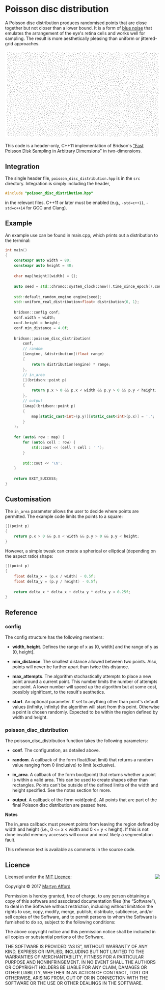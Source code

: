 # Poisson disc distribution

A Poisson disc distribution produces randomised points that are close together 
but not closer than a lower bound. It is a form of
[blue noise](https://en.wikipedia.org/wiki/Blue_noise#Blue_noise) that emulates
the arrangement of the eye's retina cells and works well for sampling. The
result is more aesthetically pleasing than uniform or jittered-grid approaches.

![Poisson disc distribution](example.png)

This code is a header-only, C++11 implementation of Bridson's
["Fast Poisson Disk Sampling in Arbitrary Dimensions"](http://www.cs.ubc.ca/~rbridson/docs/bridson-siggraph07-poissondisk.pdf) 
in two-dimensions.

## Integration

The single header file, `poisson_disc_distribution.hpp` is in the `src` 
directory. Integration is simply including the header,

```c++
#include "poisson_disc_distribution.hpp"
```

in the relevant files. C++11 or later must be enabled (e.g., `-std=c++11`, 
`-std=c++14` for GCC and Clang).

## Example

An example use can be found in main.cpp, which prints out a distribution to the
terminal:

```c++
int main()
{
    constexpr auto width = 80;
    constexpr auto height = 40;

    char map[height][width] = {};

    auto seed = std::chrono::system_clock::now().time_since_epoch().count();

    std::default_random_engine engine{seed};
    std::uniform_real_distribution<float> distribution{0, 1};

    bridson::config conf;
    conf.width = width;
    conf.height = height;
    conf.min_distance = 4.0f;

    bridson::poisson_disc_distribution(
        conf,
        // random
        [&engine, &distribution](float range)
        {
            return distribution(engine) * range;
        },
        // in_area
        [](bridson::point p)
        {
            return p.x > 0 && p.x < width && p.y > 0 && p.y < height;
        },
        // output
        [&map](bridson::point p)
        {
            map[static_cast<int>(p.y)][static_cast<int>(p.x)] = '.';
        }
    );

    for (auto& row : map) {
        for (auto& cell : row) {
            std::cout << (cell ? cell : ' ');
        }

        std::cout << '\n';
    }

    return EXIT_SUCCESS;
}
```

## Customisation

The `in_area` parameter allows the user to decide where points are permitted.
The example code limits the points to a square:

```c++
[](point p)
{
    return p.x > 0 && p.x < width && p.y > 0 && p.y < height;
}
```

However, a simple tweak can create a spherical or elliptical (depending on the
aspect ratio) shape:

```c++
[](point p)
{
    float delta_x = (p.x / width) - 0.5f;
    float delta_y = (p.y / height) - 0.5f;

    return delta_x * delta_x + delta_y * delta_y < 0.25f;
}
```

## Reference

### config

The config structure has the following members:

- **width, height**. Defines the range of x as (0, width] and the range of y as
(0, height].

- **min_distance**. The smallest distance allowed between two points. Also,
points will never be further apart than twice this distance.

- **max_attempts**. The algorithm stochastically attempts to place a new point
around a current point. This number limits the number of attempts per point. A
lower number will speed up the algorithm but at some cost, possibly significant,
to the result's aesthetics.

- **start**. An optional parameter. If set to anything other than point's 
default values (infinity, infinity) the algorithm will start from this point.
Otherwise a point is chosen randomly. Expected to be within the region defined
by width and height.

### poisson_disc_distribution

The poisson_disc_distribution function takes the following parameters:

- **conf**. The configuration, as detailed above.

- **random**. A callback of the form float(float limit) that returns a random
value ranging from 0 (inclusive) to limit (exclusive).

- **in_area**. A callback of the form bool(point) that returns whether a point
is within a valid area. This can be used to create shapes other than rectangles.
Points can't be outside of the defined limits of the width and height specified.
See the notes section for more.

- **output**. A callback of the form void(point). All points that are part of
the final Poisson disc distribution are passed here.

**Notes**

The in_area callback must prevent points from leaving the region defined by
width and height (i.e., 0 <= x < width and 0 <= y < height). If this is not
done invalid memory accesses will occur and most likely a segmentation fault.

This reference text is available as comments in the source code.

## Licence

<img align="right" src="http://opensource.org/trademarks/opensource/OSI-Approved-License-100x137.png">

Licensed under the [MIT Licence](http://opensource.org/licenses/MIT):

Copyright &copy; 2017 [Martyn Afford](http://mafford.com)

Permission is hereby granted, free of charge, to any person obtaining a copy of
this software and associated documentation files (the “Software”), to deal in 
the Software without restriction, including without limitation the rights to 
use, copy, modify, merge, publish, distribute, sublicense, and/or sell copies of
the Software, and to permit persons to whom the Software is furnished to do so,
subject to the following conditions:

The above copyright notice and this permission notice shall be included in all
copies or substantial portions of the Software.

THE SOFTWARE IS PROVIDED “AS IS”, WITHOUT WARRANTY OF ANY KIND, EXPRESS OR
IMPLIED, INCLUDING BUT NOT LIMITED TO THE WARRANTIES OF MERCHANTABILITY, 
FITNESS FOR A PARTICULAR PURPOSE AND NONINFRINGEMENT. IN NO EVENT SHALL THE 
AUTHORS OR COPYRIGHT HOLDERS BE LIABLE FOR ANY CLAIM, DAMAGES OR OTHER 
LIABILITY, WHETHER IN AN ACTION OF CONTRACT, TORT OR OTHERWISE, ARISING FROM,
OUT OF OR IN CONNECTION WITH THE SOFTWARE OR THE USE OR OTHER DEALINGS IN THE 
SOFTWARE.

